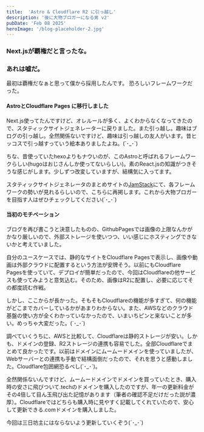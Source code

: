 ```yaml
---
title:  'Astro & Cloudflare R2 に引っ越し'
description: '後に大物ブロガーになる男 v2'
pubDate: 'Feb 08 2025'
heroImage: '/blog-placeholder-2.jpg'
---
```


### Next.jsが覇権だと言ったな。
### あれは嘘だ。

最初は覇権だなぁと思って僕から採用したんです。
恐ろしいフレームワークだった。

#### AstroとCloudflare Pages に移行しました

Next.js使ってたんですけど、オレルールが多く、よくわからなくなってきたので、スタティックサイトジェネレーターに戻りました。また引っ越し。趣味はブログの引っ越し。全然関係ないですけど、趣味は引っ越しの友人がいます。昔ヒッコスで引っ越すっていう絵本ありましたよね。(´･_･`)

ちな、昔使っていたhexoよりもナウいのが、このAstroと呼ばれるフレームワークらしい(hugoはおじさんしか使ってないらしい)。素のReact.jsの知識がつきそうな感じがします。少しずつ改変していますが、結構気に入ってます。

スタティックサイトジェネレータのまとめサイトの[JamStack](https://jamstack.org/generators/)にて、各フレームワークの勢いが見れるらしいので、こちらに再掲します。これから大物ブロガーを目指す人はぜひチェックしてください(´･_･`)

#### 当初のモチベーション

ブログを再び書こうと決意したものの、GithubPagesでは画像の上限なんかがかなり厳しいので、外部ストレージを使いつつ、いい感じにホスティングできないかと考えていました。

自分のユースケースでは、静的なサイトをCloudflare Pagesで表示し、画像や動画は外部クラウドに配置するという方法が安牌そう。以前にもCloudflare Pagesを使っていて、デプロイが簡単だったので、今回はCloudflareの他サービスも使ってみようと意気込む。そのため、画像はR2に配置し、必要に応じてその都度読む作戦。

しかし、ここからが長かった。そもそもCloudflareの機能が多すぎて、何の機能がどこまでカバーしているかがあまりわからない。また、AWSなどのクラウド基盤の使い方が全くわかっていなかったので、いまいちピンと来ないことが多い。めっちゃ大変だった。(´･_･`)

調べていくうちに、AWSと比較して、Cloudflareは静的ストレージが安い。しかも、ドメインの登録、R2ストレージの連携も容易でした。全部Cloudflareでまとめて良かったです。以前はドメインにムームードメインを使っていましたが、Webサーバーとの連携も手動で結構面倒だったので、それを思うと感動しました。Cloudflare包囲網恐るべし(´･_･`)。

全然関係ないんですけど、ムームードメインでドメインを買っていたとき、購入時の安さに飛びついて.techのドメインを購入したのですが、年一の更新料金がその4倍して目ん玉飛び出た記憶があります（筆者の確認不足だけだった説が濃厚）。Cloudflareではどちらも購入時に見やすく記載してくれていたので、安心して更新できる.comドメインを購入しました。

今回は三日坊主にはならないよう更新していくぞう(´･_･`)